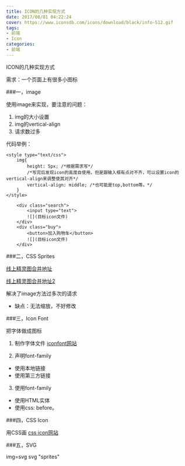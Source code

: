 ```yaml
---
title: ICON的几种实现方式
date: 2017/08/01 04:22:24
cover: https://www.iconsdb.com/icons/download/black/info-512.gif
tags: 
- 前端
- Icon
categories: 
- 前端
---
```

ICON的几种实现方式
<!--more-->


需求：一个页面上有很多小图标


###一，image

使用image来实现，要注意的问题：
1. img的大小设置
2. img的vertical-align
3. 请求数过多

代码举例：
```
<style type="text/css">
    img{
        height: 5px; /*根据需求写*/
        /*写完后发现icon的高度自使用，但是跟输入框有点对不齐，可以设置icon的vertical-align来调整使其对齐*/
        vertical-align: middle; /*也可能是top,bottom等。*/
    }
</style>

    <div class="search">
        <input type="text">
        ![](目标icon文件)
    </div>
    <div class="buy">
        <button>加入购物车</button>
        ![](目标icon文件)
    </div>
```

###二，CSS Sprites

[线上精灵图合并地址](https://www.toptal.com/developers/css/sprite-generator)

[线上精灵图合并地址2](http://www.cn.spritegen.website-performance.org/)

解决了image方法过多次的请求

- 缺点：无法缩放，不好修改


###三，Icon Font



把字体做成图标
1. 制作字体文件 [iconfont网站](http://www.iconfont.cn/)

2. 声明font-family
- 使用本地链接
- 使用第三方链接
3. 使用font-family

- 使用HTML实体
- 使用css: before。


###四，CSS Icon

用CSS画
[css icon网站](http://cssicon.space)

###五，SVG

img=svg
svg "sprites"
